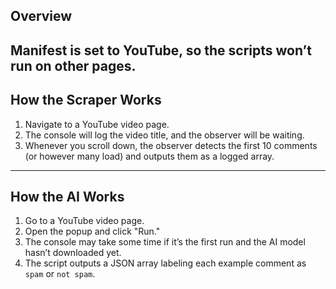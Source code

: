 ## Overview
Manifest is set to YouTube, so the scripts won’t run on other pages.
---

## How the Scraper Works

1. Navigate to a YouTube video page.  
2. The console will log the video title, and the observer will be waiting.  
3. Whenever you scroll down, the observer detects the first 10 comments (or however many load) and outputs them as a logged array.

---

## How the AI Works

1. Go to a YouTube video page.  
2. Open the popup and click "Run."  
3. The console may take some time if it’s the first run and the AI model hasn’t downloaded yet.  
4. The script outputs a JSON array labeling each example comment as `spam` or `not spam`.



